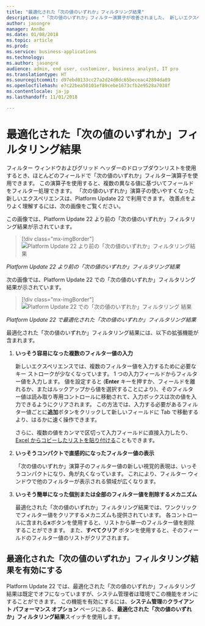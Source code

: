 ```yaml
---
title: "最適化された「次の値のいずれか」フィルタリング結果"
description: "「次の値のいずれか」フィルター演算子が改善されました。 新しいエクスペリエンスでは、単一の入力フィールドからフィルター値を入力するときに、複数のフィルター値を入力するのに必要なキー ストロークが少なくなりました。"
author: jasongre
manager: AnnBe
ms.date: 01/08/2018
ms.topic: article
ms.prod: 
ms.service: business-applications
ms.technology: 
ms.author: jasongre
audience: admin, end user, customizer, business analyst, IT pro
ms.translationtype: HT
ms.sourcegitcommit: d97ebd0133cc27a2d24d0dc65beceac42894da89
ms.openlocfilehash: e7c22bea50101ef89cebe1673cfb2e9528a7038f
ms.contentlocale: ja-jp
ms.lasthandoff: 11/01/2018

---
```


# <a name="optimized-is-one-of-filtering-experience"></a>最適化された「次の値のいずれか」フィルタリング結果

フィルター ウィンドウおよびグリッド ヘッダーのドロップダウンリストを使用するとき、ほとんどのフィールドで「次の値のいずれか」フィルター演算子を使用できます。 この演算子を使用すると、複数の異なる値に基づいてフィールドをフィルター処理できます。 「次の値のいずれか」演算子の使いやすくなった新しいエクスペリエンスは、Platform Update 22 で利用できます。 改善点をよりよく理解するには、次の画像をご覧ください。

この画像では、Platform Update 22 より前の「次の値のいずれか」フィルタリング結果が示されています。

> [!div class="mx-imgBorder"]
> ![Platform Update 22 より前の「次の値のいずれか」フィルタリング結果](media/isOneOfBefore.png "Platform Update 22 より前の「次の値のいずれか」フィルタリング結果")

*Platform Update 22 より前の「次の値のいずれか」フィルタリング結果*

次の画像では、Platform Update 22 での「次の値のいずれか」フィルタリング結果が示されています。

> [!div class="mx-imgBorder"]
> ![Platform Update 22 での「次の値のいずれか」フィルタリング 結果](media/isOneOfAfter.png  "Platform Update 22 での「次の値のいずれか」フィルタリング結果")

*Platform Update 22 で最適化された「次の値のいずれか」フィルタリング結果*

最適化された「次の値のいずれか」フィルタリング結果には、以下の拡張機能が含まれます。

1.  **いっそう容易になった複数のフィルター値の入力**

    新しいエクスペリエンスでは、複数のフィルター値を入力するために必要なキー ストロークが少なくなっています。 1 つの入力フィールドからフィルター値を入力します。 値を設定すると (**Enter** キーを押すか、フィールドを離れるか、またはルックアップから値を選択することにより)、そのフィルター値は読み取り専用コントロールに移動されて、入力ボックスは次の値を入力できるようにクリアされます。 この方法では、入力する必要があるフィルター値ごとに**追加**ボタンをクリックして新しいフィールドに Tab で移動するより、はるかに速く操作できます。  

    さらに、複数の値をカンマで区切って入力フィールドに直接入力したり、[Excel からコピーしたリストを貼り付ける](paste-filter-lists-from-excel.md)こともできます。 

2.  **いっそうコンパクトで直感的になったフィルター値の表示**

    「次の値のいずれか」演算子のフィルター値の新しい視覚的表現は、いっそうコンパクトになり、角が丸くなっています。 これにより、フィルター ウィンドウで他のフィルターが表示される領域が広くなります。 

3.  **いっそう簡単になった個別または全部のフィルター値を削除するメカニズム**

    最適化された「次の値のいずれか」フィルタリング結果では、ワンクリックでフィルター値をクリアするメカニズムも提供されています。 各コントロールに含まれる**x**ボタンを使用すると、リストから単一のフィルター値を削除することができます。 また、**すべてクリア** ボタンを使用すると、そのフィールドのフィルター値のリストがクリアされます。  

## <a name="enabling-the-optimized-is-one-of-filtering-experience"></a>最適化された「次の値のいずれか」フィルタリング結果を有効にする 

Platform Update 22 では、最適化された「次の値のいずれか」フィルタリング結果は既定でオフになっていますが、システム管理者は環境でこの機能をオンにすることができます。 この機能を有効にするには、**システム管理**の**クライアント パフォーマンス オプション** ページにある、**最適化された「次の値のいずれか」フィルタリング結果**スイッチを使用します。   




